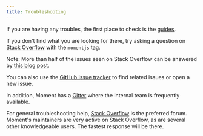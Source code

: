 ```yaml
---
title: Troubleshooting
---
```



If you are having any troubles, the first place to check is the [guides](guides).

If you don't find what you are looking for there, try asking a question on [Stack Overflow](http://stackoverflow.com/questions/tagged/momentjs) with the `momentjs` tag.

Note: More than half of the issues seen on Stack Overflow can be answered by [this blog post](https://maggiepint.com/2016/05/14/moment-js-shows-the-wrong-date/).

You can also use the [GitHub issue tracker](https://github.com/moment/moment/issues) to find related issues or open a new issue.

In addition, Moment has a [Gitter](https://gitter.im/moment/moment) where the internal team is frequently available.

For general troubleshooting help, [Stack Overflow](http://stackoverflow.com/questions/tagged/momentjs) is the preferred forum.
Moment's maintainers are very active on Stack Overflow, as are several other knowledgeable users. The fastest response will be there.

